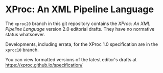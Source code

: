 XProc: An XML Pipeline Language
===============================

The `xproc20` branch in this git repository contains
the *XProc: An XML Pipeline Language* version 2.0 editorial drafts.
They have no normative status whatsoever.

Developments, including errata, for the XProc 1.0 specification are
in the `xproc10` branch.

You can view formatted versions of the latest editor's drafts at
https://xproc.github.io/specification/
